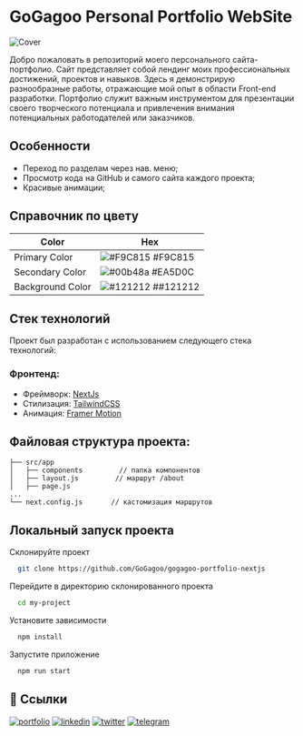 # GoGagoo Personal Portfolio WebSite

![Cover](https://i.postimg.cc/Y25fhq7d/cover.jpg)


Добро пожаловать в репозиторий моего персонального сайта-портфолио. Сайт представляет собой лендинг моих профессиональных достижений, проектов и навыков. Здесь я демонстрирую разнообразные работы, отражающие мой опыт в области Front-end разработки. Портфолио служит важным инструментом для презентации своего творческого потенциала и привлечения внимания потенциальных работодателей или заказчиков.

## Особенности

- Переход по разделам через нав. меню;
- Просмотр кода на GitHub и самого сайта каждого проекта;
- Красивые анимации;

## Справочник по цвету
| Color             | Hex                                                                |
| ----------------- | ------------------------------------------------------------------ |
| Primary Color | ![#F9C815](https://via.placeholder.com/10/F9C815?text=+) #F9C815 |
| Secondary Color | ![#00b48a](https://via.placeholder.com/10/EA5D0C?text=+) #EA5D0C |
| Background Color | ![#121212](https://via.placeholder.com/10/121212?text=+) ##121212 |

## Стек технологий

Проект был разработан с использованием следующего стека технологий:

### Фронтенд:

- Фреймворк: [NextJs](https://nextjs.org/)
- Стилизация: [TailwindCSS](https://tailwindcss.com/)
- Анимация: [Framer Motion](https://www.framer.com/motion/)

## Файловая структура проекта:

```
├── src/app
│   ├── components         // папка компонентов
│   ├── layout.js         // маршрут /about
│   ├── page.js
...
└── next.config.js       // кастомизация маршрутов
```



## Локальный запуск проекта

Склонируйте проект

```bash
  git clone https://github.com/GoGagoo/gogagoo-portfolio-nextjs
```

Перейдите в директорию склонированного проекта

```bash
  cd my-project
```

Установите зависимости

```bash
  npm install
```

Запустите приложение

```bash
  npm run start
```

## 🔗 Ссылки
[![portfolio](https://img.shields.io/badge/my_portfolio-000?style=for-the-badge&logo=ko-fi&logoColor=white)](https://https://gogagoo-portfolio.vercel.app/)
[![linkedin](https://img.shields.io/badge/linkedin-0A66C2?style=for-the-badge&logo=linkedin&logoColor=white)](https://www.linkedin.com/in/gagikantonyan/)
[![twitter](https://img.shields.io/badge/twitter-1DA1F2?style=for-the-badge&logo=twitter&logoColor=white)](https://twitter.com/)
[![telegram](https://img.shields.io/badge/telegram-1DA1F2?style=for-the-badge&logo=telegram&logoColor=white)](https://t.me/doubleG_json)